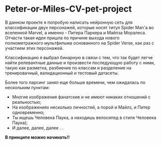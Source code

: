 # Peter-or-Miles-CV-pet-project

В данном проекте я попробую написать нейронную сеть для классификации двух персонажей, которые носят титул Spider Man'a во вселенной Marvel, а именно - Питера Паркера и Майлза Моралеса. Отчасти такая идея пришла по причине выхода нового полнометражного мультфильма основанного на Spider Verse, как раз с участием этих персонажей. 

Классификацию я выбрал бинарную в связи с тем, что так будет легче найти релевантные данные и произвести последующую работу с ними, такую как разметка, разбиение по классам и разделение на тренировачный, валидационный и тестовый датасеты.

Более того парсинг занял еще больше времени, чем ожидалась по нескольким пунктам:
- Многие изображения фанатские и не имеют никаких отношений с реальностью;
- На изображениях несколько личностей, а порой и Майлз, и Питер одновременно;
- Ты ищешь Человека Паука, а находишь велосипед в стиле Человека Паука);
- И далее, далее, далее . .

**В принципе можно начинать!!**
